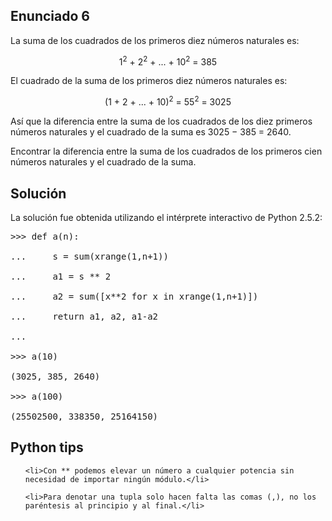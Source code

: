 <html><body><h2>Enunciado 6</h2>

La suma de los cuadrados de los primeros diez números naturales es:

<div style="text-align: center;">1<sup>2</sup> + 2<sup>2</sup> + ... + 10<sup>2</sup> = 385</div>

El cuadrado de la suma de los primeros diez números naturales es:

<div style="text-align: center;">(1 + 2 + ... + 10)<sup>2</sup> = 55<sup>2</sup> = 3025</div>

Así que la diferencia entre la suma de los cuadrados de los diez primeros números naturales y el cuadrado de la suma es 3025 − 385 = 2640.



Encontrar la diferencia entre la suma de los cuadrados de los primeros cien números naturales y el cuadrado de la suma.

<h2>Solución</h2>

La solución fue obtenida utilizando el intérprete interactivo de Python 2.5.2:

<pre>&gt;&gt;&gt; def a(n):

...     s = sum(xrange(1,n+1))

...     a1 = s ** 2

...     a2 = sum([x**2 for x in xrange(1,n+1)])

...     return a1, a2, a1-a2

...

&gt;&gt;&gt; a(10)

(3025, 385, 2640)

&gt;&gt;&gt; a(100)

(25502500, 338350, 25164150)</pre>

<h2>Python tips</h2>

<ul>

	<li>Con ** podemos elevar un número a cualquier potencia sin necesidad de importar ningún módulo.</li>

	<li>Para denotar una tupla solo hacen falta las comas (,), no los paréntesis al principio y al final.</li>

</ul></body></html>